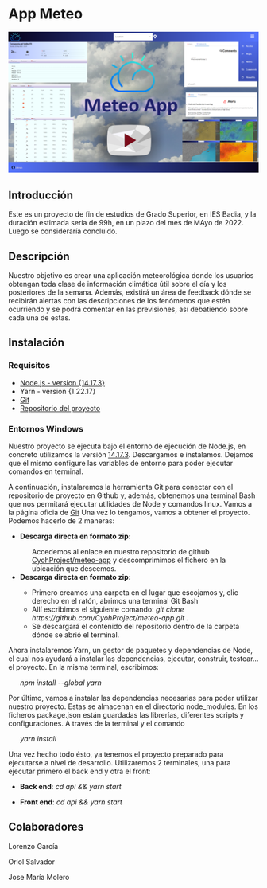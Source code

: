 # App Meteo
<a	a href='https://youtu.be/Cdv-uTCDAm8' target='_blank'>
	<img src='./rsc/portada.png' alt='Presentación en video del aplicativo'>
</a>

## Introducción
<p> Este es un proyecto de fin de estudios de Grado Superior, en IES Badia, y la duración estimada sería de 99h, en un plazo del mes de MAyo de 2022. Luego se consideraría concluido. </p>

## Descripción
<p> Nuestro objetivo es crear una aplicación meteorológica donde los usuarios obtengan toda clase de información climática útil sobre el día y los posteriores de la semana. Además, existirá un área de feedback dónde se recibirán alertas con las descripciones de los fenómenos que estén ocurriendo y se
podrá comentar en las previsiones, así debatiendo sobre cada una de estas.</p>

## Instalación

### Requisitos
-  <a href='https://nodejs.org/download/release/v14.17.3/'>Node.js - version {14.17.3}</a> 
- Yarn - version {1.22.17}
-  <a href='https://git-scm.com/download/win'>Git</a>
-  <a href='https://github.com/CyohProject'>Repositorio del proyecto</a> 

### Entornos Windows
<p> Nuestro proyecto se ejecuta bajo el entorno de ejecución de Node.js, en concreto utilizamos la versión  <a href='https://nodejs.org/download/release/v14.17.3/'>14.17.3</a>. Descargamos e instalamos. Dejamos que él mismo configure las variables de entorno para poder ejecutar comandos en terminal. </p>
<p> A continuación, instalaremos la herramienta Git para conectar con el repositorio de proyecto en Github y, además, obtenemos una terminal Bash que nos permitará ejecutar utilidades de Node y comandos linux.  Vamos a la página oficia de <a href='https://git-scm.com/download/win'>Git</a>
Una vez lo tengamos, vamos a obtener el proyecto. Podemos hacerlo de 2 maneras:  </p>
<ul>
<li><b> Descarga directa en formato zip: </b> </li>
<ul>
	Accedemos al enlace en nuestro repositorio de github <a href='https://github.com/CyohProject'>CyohProject/meteo-app</a> y descomprimimos el fichero en la ubicación que deseemos. 
	</ul>
<li><b> Descarga directa en formato zip: </b> </li>
<ul>
	<li> Primero creamos una carpeta en el lugar que escojamos y, clic derecho en el ratón, abrimos una terminal Git Bash </li>
	<li> Allí escribimos el siguiente comando: <i> git clone https://github.com/CyohProject/meteo-app.git .</i></li>
	<li> Se descargará el contenido del repositorio dentro de la carpeta dónde se abrió el terminal.</li>
	</ul>
</ul>

<p> Ahora instalaremos Yarn, un gestor de paquetes y dependencias de Node, el cual nos ayudará a instalar las dependencias, ejecutar, construir, testear… el proyecto. En la misma terminal, escribimos:
<ul> <i> npm install --global yarn </i> </p> </ul>

<p> Por último, vamos a instalar las dependencias necesarias para poder utilizar nuestro proyecto. Estas se almacenan en el directorio node_modules. En los ficheros package.json están guardadas las librerías, diferentes scripts y configuraciones. A través de la terminal y el comando 
<ul> <i> yarn install </i> </p> </ul>

<p> Una vez hecho todo ésto, ya tenemos el proyecto preparado para ejecutarse a nivel de desarrollo. Utilizaremos 2 terminales, una para ejecutar primero el back end y otra el front: </p>
<ul> <li> <strong>Back end</strong>: <i> cd api && yarn start </i> </li> </ul> 
<ul> <li> <strong>Front end</strong>: <i> cd api && yarn start </i> </li> </ul> 

## Colaboradores
<p> Lorenzo García </p>
<p> Oriol Salvador </p>
<p> Jose María Molero </p>
